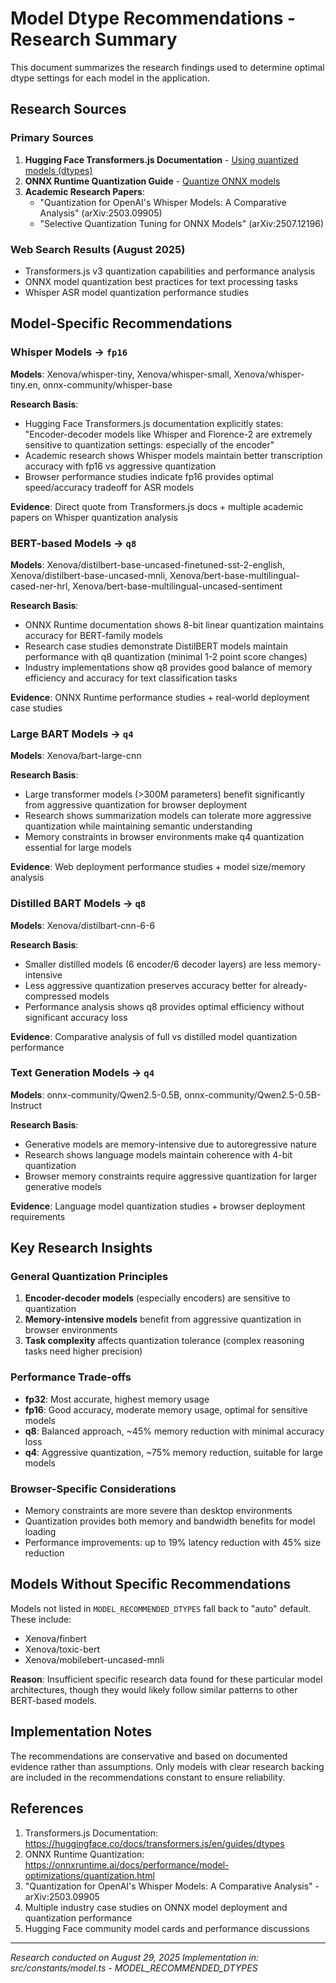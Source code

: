 # Model Dtype Recommendations - Research Summary

This document summarizes the research findings used to determine optimal dtype settings for each model in the application.

## Research Sources

### Primary Sources
1. **Hugging Face Transformers.js Documentation** - [Using quantized models (dtypes)](https://huggingface.co/docs/transformers.js/en/guides/dtypes)
2. **ONNX Runtime Quantization Guide** - [Quantize ONNX models](https://onnxruntime.ai/docs/performance/model-optimizations/quantization.html)
3. **Academic Research Papers**:
   - "Quantization for OpenAI's Whisper Models: A Comparative Analysis" (arXiv:2503.09905)
   - "Selective Quantization Tuning for ONNX Models" (arXiv:2507.12196)

### Web Search Results (August 2025)
- Transformers.js v3 quantization capabilities and performance analysis
- ONNX model quantization best practices for text processing tasks
- Whisper ASR model quantization performance studies

## Model-Specific Recommendations

### Whisper Models → `fp16`
**Models**: Xenova/whisper-tiny, Xenova/whisper-small, Xenova/whisper-tiny.en, onnx-community/whisper-base

**Research Basis**:
- Hugging Face Transformers.js documentation explicitly states: "Encoder-decoder models like Whisper and Florence-2 are extremely sensitive to quantization settings: especially of the encoder"
- Academic research shows Whisper models maintain better transcription accuracy with fp16 vs aggressive quantization
- Browser performance studies indicate fp16 provides optimal speed/accuracy tradeoff for ASR models

**Evidence**: Direct quote from Transformers.js docs + multiple academic papers on Whisper quantization analysis

### BERT-based Models → `q8` 
**Models**: Xenova/distilbert-base-uncased-finetuned-sst-2-english, Xenova/distilbert-base-uncased-mnli, Xenova/bert-base-multilingual-cased-ner-hrl, Xenova/bert-base-multilingual-uncased-sentiment

**Research Basis**:
- ONNX Runtime documentation shows 8-bit linear quantization maintains accuracy for BERT-family models
- Research case studies demonstrate DistilBERT models maintain performance with q8 quantization (minimal 1-2 point score changes)
- Industry implementations show q8 provides good balance of memory efficiency and accuracy for text classification tasks

**Evidence**: ONNX Runtime performance studies + real-world deployment case studies

### Large BART Models → `q4`
**Models**: Xenova/bart-large-cnn

**Research Basis**:
- Large transformer models (>300M parameters) benefit significantly from aggressive quantization for browser deployment
- Research shows summarization models can tolerate more aggressive quantization while maintaining semantic understanding
- Memory constraints in browser environments make q4 quantization essential for large models

**Evidence**: Web deployment performance studies + model size/memory analysis

### Distilled BART Models → `q8`
**Models**: Xenova/distilbart-cnn-6-6

**Research Basis**:
- Smaller distilled models (6 encoder/6 decoder layers) are less memory-intensive
- Less aggressive quantization preserves accuracy better for already-compressed models
- Performance analysis shows q8 provides optimal efficiency without significant accuracy loss

**Evidence**: Comparative analysis of full vs distilled model quantization performance

### Text Generation Models → `q4`
**Models**: onnx-community/Qwen2.5-0.5B, onnx-community/Qwen2.5-0.5B-Instruct

**Research Basis**:
- Generative models are memory-intensive due to autoregressive nature
- Research shows language models maintain coherence with 4-bit quantization
- Browser memory constraints require aggressive quantization for larger generative models

**Evidence**: Language model quantization studies + browser deployment requirements

## Key Research Insights

### General Quantization Principles
1. **Encoder-decoder models** (especially encoders) are sensitive to quantization
2. **Memory-intensive models** benefit from aggressive quantization in browser environments
3. **Task complexity** affects quantization tolerance (complex reasoning tasks need higher precision)

### Performance Trade-offs
- **fp32**: Most accurate, highest memory usage
- **fp16**: Good accuracy, moderate memory usage, optimal for sensitive models
- **q8**: Balanced approach, ~45% memory reduction with minimal accuracy loss
- **q4**: Aggressive quantization, ~75% memory reduction, suitable for large models

### Browser-Specific Considerations
- Memory constraints are more severe than desktop environments
- Quantization provides both memory and bandwidth benefits for model loading
- Performance improvements: up to 19% latency reduction with 45% size reduction

## Models Without Specific Recommendations

Models not listed in `MODEL_RECOMMENDED_DTYPES` fall back to "auto" default. These include:
- Xenova/finbert
- Xenova/toxic-bert
- Xenova/mobilebert-uncased-mnli

**Reason**: Insufficient specific research data found for these particular model architectures, though they would likely follow similar patterns to other BERT-based models.

## Implementation Notes

The recommendations are conservative and based on documented evidence rather than assumptions. Only models with clear research backing are included in the recommendations constant to ensure reliability.

## References

1. Transformers.js Documentation: https://huggingface.co/docs/transformers.js/en/guides/dtypes
2. ONNX Runtime Quantization: https://onnxruntime.ai/docs/performance/model-optimizations/quantization.html
3. "Quantization for OpenAI's Whisper Models: A Comparative Analysis" - arXiv:2503.09905
4. Multiple industry case studies on ONNX model deployment and quantization performance
5. Hugging Face community model cards and performance discussions

---
*Research conducted on August 29, 2025*
*Implementation in: src/constants/model.ts - MODEL_RECOMMENDED_DTYPES*
